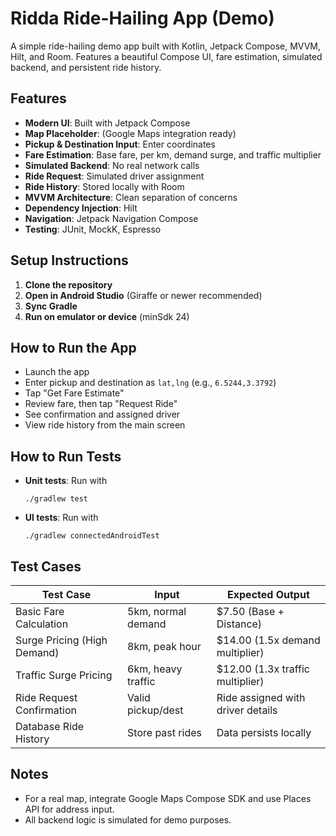 # Ridda Ride-Hailing App (Demo)

A simple ride-hailing demo app built with Kotlin, Jetpack Compose, MVVM, Hilt, and Room. Features a beautiful Compose UI, fare estimation, simulated backend, and persistent ride history.

## Features
- **Modern UI**: Built with Jetpack Compose
- **Map Placeholder**: (Google Maps integration ready)
- **Pickup & Destination Input**: Enter coordinates
- **Fare Estimation**: Base fare, per km, demand surge, and traffic multiplier
- **Simulated Backend**: No real network calls
- **Ride Request**: Simulated driver assignment
- **Ride History**: Stored locally with Room
- **MVVM Architecture**: Clean separation of concerns
- **Dependency Injection**: Hilt
- **Navigation**: Jetpack Navigation Compose
- **Testing**: JUnit, MockK, Espresso

## Setup Instructions
1. **Clone the repository**
2. **Open in Android Studio** (Giraffe or newer recommended)
3. **Sync Gradle**
4. **Run on emulator or device** (minSdk 24)

## How to Run the App
- Launch the app
- Enter pickup and destination as `lat,lng` (e.g., `6.5244,3.3792`)
- Tap "Get Fare Estimate"
- Review fare, then tap "Request Ride"
- See confirmation and assigned driver
- View ride history from the main screen

## How to Run Tests
- **Unit tests**: Run with
  ```
  ./gradlew test
  ```
- **UI tests**: Run with
  ```
  ./gradlew connectedAndroidTest
  ```

## Test Cases
| Test Case                  | Input                | Expected Output                  |
|---------------------------|----------------------|----------------------------------|
| Basic Fare Calculation    | 5km, normal demand   | $7.50 (Base + Distance)          |
| Surge Pricing (High Demand)| 8km, peak hour      | $14.00 (1.5x demand multiplier)  |
| Traffic Surge Pricing     | 6km, heavy traffic   | $12.00 (1.3x traffic multiplier) |
| Ride Request Confirmation | Valid pickup/dest    | Ride assigned with driver details|
| Database Ride History     | Store past rides     | Data persists locally            |

## Notes
- For a real map, integrate Google Maps Compose SDK and use Places API for address input.
- All backend logic is simulated for demo purposes. 
